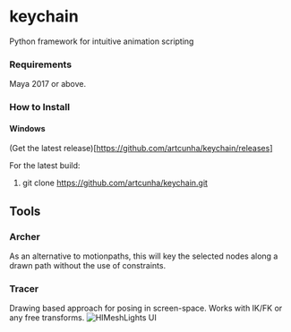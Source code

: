 # keychain
Python framework for intuitive animation scripting

### Requirements ###
Maya 2017 or above.

### How to Install ###
#### Windows ####
(Get the latest release)[https://github.com/artcunha/keychain/releases]

For the latest build:
1. git clone https://github.com/artcunha/keychain.git


## Tools ##
### Archer ###
As an alternative to motionpaths, this will key the selected nodes along a drawn path without the use of constraints.  


### Tracer ###
Drawing based approach for posing in screen-space. Works with IK/FK or any free transforms. 
![HIMeshLights UI](doc/images/tracer_1.gif)
